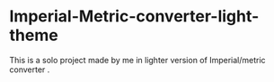 # Imperial-Metric-converter-light-theme
This is a solo project made by me in lighter version of Imperial/metric converter .
